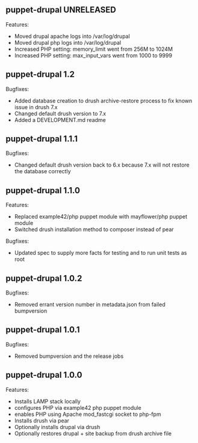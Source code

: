 ## puppet-drupal UNRELEASED

Features:

  - Moved drupal apache logs into /var/log/drupal
  - Moved drupal php logs into /var/log/drupal
  - Increased PHP setting: memory_limit went from 256M to 1024M
  - Increased PHP setting: max_input_vars went from 1000 to 9999

## puppet-drupal 1.2

Bugfixes:

  - Added database creation to drush archive-restore process to fix
    known issue in drush 7.x
  - Changed default drush version to 7.x 
  - Added a DEVELOPMENT.md readme

## puppet-drupal 1.1.1

Bugfixes:

  - Changed default drush version back to 6.x because 7.x will
    not restore the database correctly

## puppet-drupal 1.1.0

Features:

  - Replaced example42/php puppet module with mayflower/php puppet module
  - Switched drush installation method to composer instead of pear

Bugfixes:

  - Updated spec to supply more facts for testing and to run unit tests as root

## puppet-drupal 1.0.2

Bugfixes:

  - Removed errant version number in metadata.json from failed bumpversion

## puppet-drupal 1.0.1

Bugfixes:

  - Removed bumpversion and the release jobs

## puppet-drupal 1.0.0

Features:

  - Installs LAMP stack locally
  - configures PHP via example42 php puppet module
  - enables PHP using Apache mod_fastcgi socket to php-fpm
  - Installs drush via pear
  - Optionally installs drupal via drush
  - Optionally restores drupal + site backup from drush archive file
